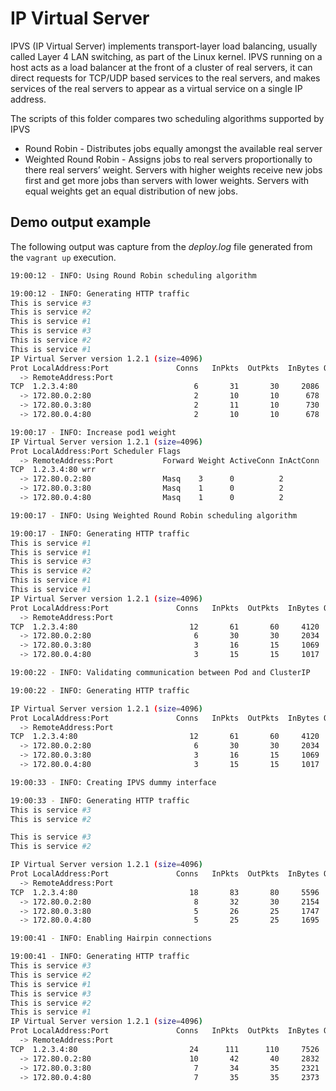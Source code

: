 # IP Virtual Server

IPVS (IP Virtual Server) implements transport-layer load balancing, usually
called Layer 4 LAN switching, as part of the Linux kernel. IPVS running on a
host acts as a load balancer at the front of a cluster of real servers, it can
direct requests for TCP/UDP based services to the real servers, and makes
services of the real servers to appear as a virtual service on a single IP
address.

The scripts of this folder compares two scheduling algorithms supported by IPVS

- Round Robin - Distributes jobs equally amongst the available real server
- Weighted Round Robin - Assigns jobs to real servers proportionally to there
real servers’ weight. Servers with higher weights receive new jobs first and get
more jobs than servers with lower weights. Servers with equal weights get an
equal distribution of new jobs.

## Demo output example

The following output was capture from the _deploy.log_ file generated
from the `vagrant up` execution.

```bash
19:00:12 - INFO: Using Round Robin scheduling algorithm

19:00:12 - INFO: Generating HTTP traffic
This is service #3
This is service #2
This is service #1
This is service #3
This is service #2
This is service #1
IP Virtual Server version 1.2.1 (size=4096)
Prot LocalAddress:Port               Conns   InPkts  OutPkts  InBytes OutBytes
  -> RemoteAddress:Port
TCP  1.2.3.4:80                          6       31       30     2086     2064
  -> 172.80.0.2:80                       2       10       10      678      688
  -> 172.80.0.3:80                       2       11       10      730      688
  -> 172.80.0.4:80                       2       10       10      678      688

19:00:17 - INFO: Increase pod1 weight
IP Virtual Server version 1.2.1 (size=4096)
Prot LocalAddress:Port Scheduler Flags
  -> RemoteAddress:Port           Forward Weight ActiveConn InActConn
TCP  1.2.3.4:80 wrr
  -> 172.80.0.2:80                Masq    3      0          2         
  -> 172.80.0.3:80                Masq    1      0          2         
  -> 172.80.0.4:80                Masq    1      0          2         

19:00:17 - INFO: Using Weighted Round Robin scheduling algorithm

19:00:17 - INFO: Generating HTTP traffic
This is service #1
This is service #1
This is service #3
This is service #2
This is service #1
This is service #1
IP Virtual Server version 1.2.1 (size=4096)
Prot LocalAddress:Port               Conns   InPkts  OutPkts  InBytes OutBytes
  -> RemoteAddress:Port
TCP  1.2.3.4:80                         12       61       60     4120     4128
  -> 172.80.0.2:80                       6       30       30     2034     2064
  -> 172.80.0.3:80                       3       16       15     1069     1032
  -> 172.80.0.4:80                       3       15       15     1017     1032

19:00:22 - INFO: Validating communication between Pod and ClusterIP

19:00:22 - INFO: Generating HTTP traffic

IP Virtual Server version 1.2.1 (size=4096)
Prot LocalAddress:Port               Conns   InPkts  OutPkts  InBytes OutBytes
  -> RemoteAddress:Port
TCP  1.2.3.4:80                         12       61       60     4120     4128
  -> 172.80.0.2:80                       6       30       30     2034     2064
  -> 172.80.0.3:80                       3       16       15     1069     1032
  -> 172.80.0.4:80                       3       15       15     1017     1032

19:00:33 - INFO: Creating IPVS dummy interface

19:00:33 - INFO: Generating HTTP traffic
This is service #3
This is service #2

This is service #3
This is service #2

IP Virtual Server version 1.2.1 (size=4096)
Prot LocalAddress:Port               Conns   InPkts  OutPkts  InBytes OutBytes
  -> RemoteAddress:Port
TCP  1.2.3.4:80                         18       83       80     5596     5504
  -> 172.80.0.2:80                       8       32       30     2154     2064
  -> 172.80.0.3:80                       5       26       25     1747     1720
  -> 172.80.0.4:80                       5       25       25     1695     1720

19:00:41 - INFO: Enabling Hairpin connections

19:00:41 - INFO: Generating HTTP traffic
This is service #3
This is service #2
This is service #1
This is service #3
This is service #2
This is service #1
IP Virtual Server version 1.2.1 (size=4096)
Prot LocalAddress:Port               Conns   InPkts  OutPkts  InBytes OutBytes
  -> RemoteAddress:Port
TCP  1.2.3.4:80                         24      111      110     7526     7568
  -> 172.80.0.2:80                      10       42       40     2832     2752
  -> 172.80.0.3:80                       7       34       35     2321     2408
  -> 172.80.0.4:80                       7       35       35     2373     2408
```
